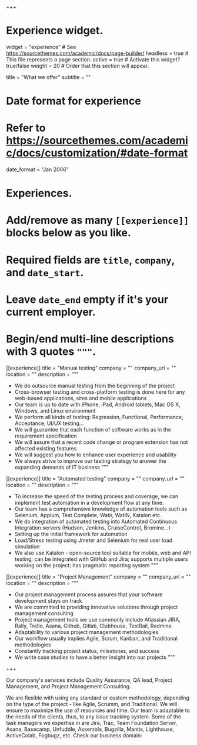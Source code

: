 +++
# Experience widget.
widget = "experience"  # See https://sourcethemes.com/academic/docs/page-builder/
headless = true  # This file represents a page section.
active = true  # Activate this widget? true/false
weight = 20  # Order that this section will appear.

title = "What we offer"
subtitle = ""

# Date format for experience
#   Refer to https://sourcethemes.com/academic/docs/customization/#date-format
date_format = "Jan 2006"

# Experiences.
#   Add/remove as many `[[experience]]` blocks below as you like.
#   Required fields are `title`, `company`, and `date_start`.
#   Leave `date_end` empty if it's your current employer.
#   Begin/end multi-line descriptions with 3 quotes `"""`.
[[experience]]
  title = "Manual testing"
  company = ""
  company_url = ""
  location = ""
  description = """
* We do outsource manual testing from the beginning of the project
* Cross-browser testing and cross-platform testing is done here for any web-based applications, sites and mobile applications
* Our team is up to date with iPhone, iPad, Android tablets, Mac OS X, Windows, and Linux environment
* We perform all kinds of testing: Regression, Functional, Performance, Acceptance, UI/UX testing…
* We will guarantee that each function of software works as in the requirement specification
* We will assure that a recent code change or program extension has not affected existing features
* We will suggest you how to enhance user experience and usability
* We always strive to improve our testing strategy to answer the expanding demands of IT business
  """

[[experience]]
  title = "Automated testing"
  company = ""
  company_url = ""
  location = ""
  description = """
  * To increase the speed of the testing process and coverage, we can implement test automation in a development flow at any time. 
  * Our team has a comprehensive knowledge of automation tools such as Selenium, Appium, Test Complete, Watir, WatIN, Katalon etc.
  * We do integration of automated testing into Automated Continuous Integration servers (Hudson, Jenkins, CruiseControl, Bromine...)
  * Setting up the initial framework for automation
  * Load/Stress testing using Jmeter and Selenium for real user load simulation
  * We also use Katalon - open-source tool suitable for mobile, web and API testing; can be integrated with GitHub and Jira; supports multiple users working on the project; has pragmatic reporting system
  """

[[experience]]
  title = "Project Management"
  company = ""
  company_url = ""
  location = ""
  description = """
  * Our project management process assures that your software development stays on track
  * We are committed to providing innovative solutions through project management consulting
  * Project management tools we use commonly include Atlassian JIRA, Rally, Trello, Asana, Github, Gitlab, Clubhouse, TestRail, Redmine
  * Adaptability to various project management methodologies
  * Our workflow usually implies Agile, Scrum, Kanban, and Traditional methodologies
  * Constantly tracking project status, milestones, and success
  * We write case studies to have a better insight into our projects
  """

+++

Our company's services include Quality Assurance, QA lead, Project Management, and Project Management Consulting. 

We are flexible with using any standard or custom methodology, depending on the type of the project - like Agile, Scrumm, and Traditional. We will ensure to maximize the use of resources and time. Our team is adaptable to the needs of the clients, thus, to any issue tracking system. Some of the task managers we expertise in are Jira, Trac, Team Foundation Server, Asana, Basecamp, Unfuddle, Assembla, Bugzilla, Mantis, Lighthouse, ActiveColab, Fogbugz, etc. Check our business domain:
